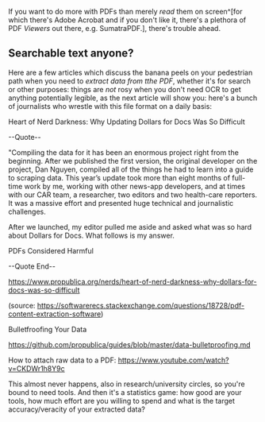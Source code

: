 
If you want to do more with PDFs than merely *read* them on screen^[for which there's Adobe Acrobat and if you don't like it, there's a plethora of PDF *Viewers* out there, e.g. SumatraPDF.], there's trouble ahead.

## Searchable text anyone?

Here are a few articles which discuss the banana peels on your pedestrian path when you need to *extract data from tthe PDF*, whether it's for search or other purposes: things are *not* rosy when you don't need OCR to get anything potentially legible, as the next article will show you: here's a bunch of journalists who wrestle with this file format on a daily basis:






Heart of Nerd Darkness: Why Updating Dollars for Docs Was So Difficult

--Quote--

"Compiling the data for it has been an enormous project right from the beginning. After we published the first version, the original developer on the project, Dan Nguyen, compiled all of the things he had to learn into a guide to scraping data. This year’s update took more than eight months of full-time work by me, working with other news-app developers, and at times with our CAR team, a researcher, two editors and two health-care reporters. It was a massive effort and presented huge technical and journalistic challenges.

After we launched, my editor pulled me aside and asked what was so hard about Dollars for Docs. What follows is my answer.

PDFs Considered Harmful

--Quote End--

https://www.propublica.org/nerds/heart-of-nerd-darkness-why-dollars-for-docs-was-so-difficult

(source: https://softwarerecs.stackexchange.com/questions/18728/pdf-content-extraction-software)






Bulletfroofing Your Data

https://github.com/propublica/guides/blob/master/data-bulletproofing.md














How to attach raw data to a PDF:
https://www.youtube.com/watch?v=CKDWr1h8Y9c

This almost never happens, also in research/university circles, so you're bound to need tools. And then it's a statistics game: how good are your tools, how much effort are you willing to spend and what is the target accuracy/veracity of your extracted data?



